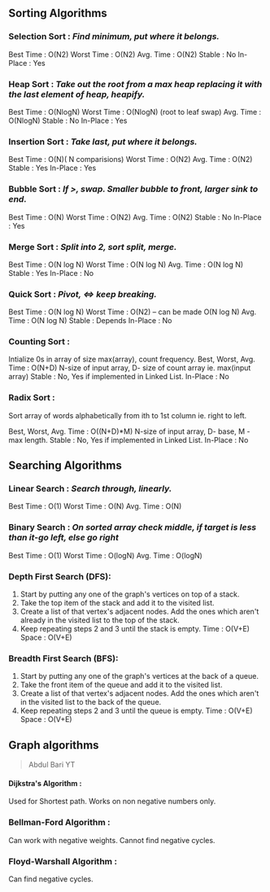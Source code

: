 ## Sorting Algorithms 
  

### Selection Sort : *Find minimum, put where it belongs.*
Best Time : O(N2)
Worst Time : O(N2)
Avg. Time : O(N2)
Stable : No
In-Place : Yes

### Heap Sort : *Take out the root from a max heap replacing it with the last element of heap, heapify.*
Best Time : O(NlogN)
Worst Time : O(NlogN) (root to leaf swap)
Avg. Time : O(NlogN)
Stable : No
In-Place : Yes

###  Insertion Sort : *Take last, put where it belongs.*
Best Time : O(N)( N comparisions)
Worst Time : O(N2)
Avg. Time : O(N2)
Stable : Yes
In-Place : Yes
  
### Bubble Sort : *If >, swap. Smaller bubble to front, larger sink to end.*
Best Time : O(N)
Worst Time : O(N2)
Avg. Time : O(N2)
Stable : No
In-Place : Yes

### Merge Sort :  *Split into 2, sort split, merge.*
Best Time : O(N log N)
Worst Time : O(N log N)
Avg. Time : O(N log N)
Stable : Yes
In-Place : No
  

### Quick Sort : *Pivot, <=> keep breaking.*
Best Time : O(N log N)
Worst Time : O(N2) – can be made O(N log N)
Avg. Time : O(N log N)
Stable : Depends
In-Place : No

### Counting Sort : 
Intialize 0s in array of size max(array), count frequency.
Best, Worst, Avg. Time : O(N+D) N-size of input array, D- size of count array ie. max(input array)
Stable : No, Yes if implemented in Linked List.
In-Place : No

### Radix Sort : 
Sort array of words alphabetically from ith to 1st column ie. right to left.

Best, Worst, Avg. Time : O((N+D)*M) N-size of input array, D- base, M - max length.
Stable : No, Yes if implemented in Linked List.
In-Place : No

## Searching Algorithms

### Linear Search : *Search through, linearly.*
Best Time : O(1)
Worst Time : O(N)
Avg. Time : O(N)

### Binary Search : *On sorted array check middle, if target is less than it-go left, else go right*
Best Time : O(1)
Worst Time : O(logN)
Avg. Time : O(logN)

### Depth First Search (DFS):
1.  Start by putting any one of the graph's vertices on top of a stack.
2.  Take the top item of the stack and add it to the visited list.
3.  Create a list of that vertex's adjacent nodes. Add the ones which aren't already in the visited list to the top of the stack.
4.  Keep repeating steps 2 and 3 until the stack is empty.
Time : O(V+E)
Space : O(V+E)

### Breadth First Search (BFS):
1.  Start by putting any one of the graph's vertices at the back of a queue.
2.  Take the front item of the queue and add it to the visited list.
3.  Create a list of that vertex's adjacent nodes. Add the ones which aren't in the visited list to the back of the queue.
4.  Keep repeating steps 2 and 3 until the queue is empty.
Time : O(V+E)
Space : O(V+E)

## Graph algorithms

> Abdul Bari YT

#### Dijkstra's Algorithm : 
Used for Shortest path.
Works on non negative numbers only.
### Bellman-Ford Algorithm :
Can work with negative weights.
Cannot find negative cycles.
### Floyd-Warshall Algorithm :
Can find negative cycles.
